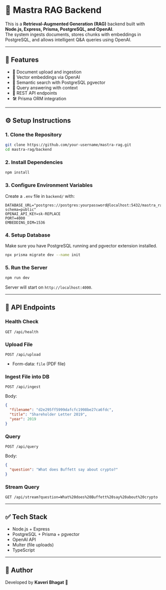 # 📖 Mastra RAG Backend

This is a **Retrieval-Augmented Generation (RAG)** backend built with **Node.js, Express, Prisma, PostgreSQL, and OpenAI**.  
The system ingests documents, stores chunks with embeddings in PostgreSQL, and allows intelligent Q&A queries using OpenAI.

---

## 🚀 Features
- 📂 Document upload and ingestion
- 🧠 Vector embeddings via OpenAI
- 🔎 Semantic search with PostgreSQL pgvector
- 💬 Query answering with context
- 📡 REST API endpoints
- 🛠 Prisma ORM integration

---

## ⚙️ Setup Instructions

### 1. Clone the Repository
```bash
git clone https://github.com/your-username/mastra-rag.git
cd mastra-rag/backend
```

### 2. Install Dependencies
```bash
npm install
```

### 3. Configure Environment Variables
Create a `.env` file in `backend/` with:

```env
DATABASE_URL="postgres://postgres:yourpassword@localhost:5432/mastra_rag?schema=public"
OPENAI_API_KEY=sk-REPLACE
PORT=4000
EMBEDDING_DIM=1536
```

### 4. Setup Database
Make sure you have PostgreSQL running and pgvector extension installed.

```bash
npx prisma migrate dev --name init
```

### 5. Run the Server
```bash
npm run dev
```
Server will start on `http://localhost:4000`.

---

## 📡 API Endpoints

### Health Check
```http
GET /api/health
```

### Upload File
```http
POST /api/upload
```
- Form-data: `file` (PDF file)

### Ingest File into DB
```http
POST /api/ingest
```
Body:
```json
{
  "filename": "d2e295ff5999dafcfc1998be27ca6fdc",
  "title": "Shareholder Letter 2019",
  "year": 2019
}
```

### Query
```http
POST /api/query
```
Body:
```json
{
  "question": "What does Buffett say about crypto?"
}
```

### Stream Query
```http
GET /api/stream?question=What%20does%20Buffett%20say%20about%20crypto
```

---


## ✅ Tech Stack
- Node.js + Express
- PostgreSQL + Prisma + pgvector
- OpenAI API
- Multer (file uploads)
- TypeScript

---

## 📌 Author
Developed by **Kaveri Bhagat** 🚀

